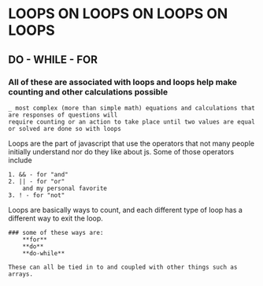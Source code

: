 # LOOPS ON LOOPS ON LOOPS ON LOOPS
## DO - WHILE - FOR 
### All of these are associated with loops and loops help make counting and other calculations possible

    _ most complex (more than simple math) equations and calculations that are responses of questions will 
    require counting or an action to take place until two values are equal or solved are done so with loops

Loops are the part of javascript that use the operators that not many people initially understand nor do they 
like about js. 
Some of those operators include 

    1. && - for "and"
    2. || - for "or"
        and my personal favorite
    3. ! - for "not"

Loops are basically ways to count, and each different type of loop has a different way to exit the loop. 

    ### some of these ways are: 
        **for**
        **do**
        **do-while**

    These can all be tied in to and coupled with other things such as arrays.

    